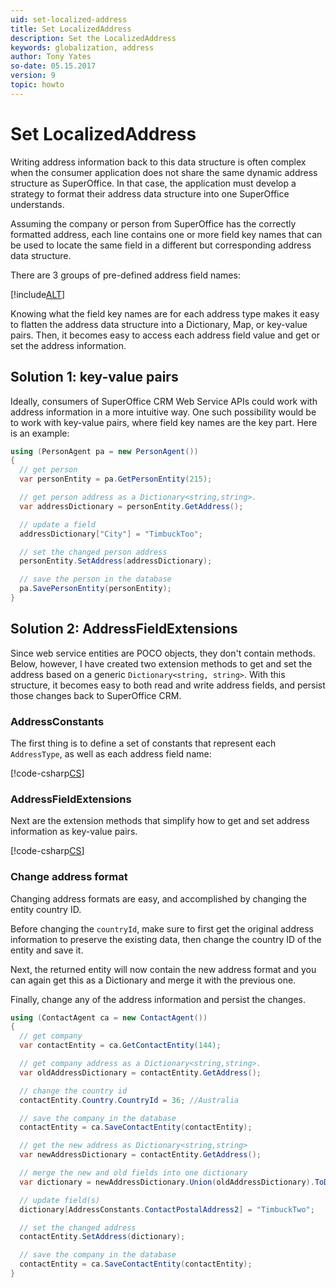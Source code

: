 ```yaml
---
uid: set-localized-address
title: Set LocalizedAddress
description: Set the LocalizedAddress
keywords: globalization, address
author: Tony Yates
so-date: 05.15.2017
version: 9
topic: howto
---
```


# Set LocalizedAddress

Writing address information back to this data structure is often complex when the consumer application does not share the same dynamic address structure as SuperOffice. In that case, the application must develop a strategy to format their address data structure into one SuperOffice understands.

Assuming the company or person from SuperOffice has the correctly formatted address, each line contains one or more field key names that can be used to locate the same field in a different but corresponding address data structure.

There are 3 groups of pre-defined address field names:

[!include[ALT](../../../../globalization-and-localization/address/includes/pre-defined-address-fields.md)]

Knowing what the field key names are for each address type makes it easy to flatten the address data structure into a Dictionary, Map, or key-value pairs. Then, it becomes easy to access each address field value and get or set the address information.

## Solution 1: key-value pairs

Ideally, consumers of SuperOffice CRM Web Service APIs could work with address information in a more intuitive way. One such possibility would be to work with key-value pairs, where field key names are the key part. Here is an example:

```csharp
using (PersonAgent pa = new PersonAgent())
{
  // get person
  var personEntity = pa.GetPersonEntity(215);

  // get person address as a Dictionary<string,string>.
  var addressDictionary = personEntity.GetAddress();

  // update a field
  addressDictionary["City"] = "TimbuckToo";

  // set the changed person address
  personEntity.SetAddress(addressDictionary);

  // save the person in the database
  pa.SavePersonEntity(personEntity);
}
```

## Solution 2: AddressFieldExtensions

Since web service entities are POCO objects, they don't contain methods. Below, however, I have created two extension methods to get and set the address based on a generic `Dictionary<string, string>`. With this structure, it becomes easy to both read and write address fields, and persist those changes back to SuperOffice CRM.

### AddressConstants

The first thing is to define a set of constants that represent each `AddressType`, as well as each address field name:

[!code-csharp[CS](includes/addressconstants.cs)]

### AddressFieldExtensions

Next are the extension methods that simplify how to get and set address information as key-value pairs.

[!code-csharp[CS](includes/addressfieldextensions.cs)]

### Change address format

Changing address formats are easy, and accomplished by changing the entity country ID.

Before changing the `countryId`, make sure to first get the original address information to preserve the existing data, then change the country ID of the entity and save it.

Next, the returned entity will now contain the new address format and you can again get this as a Dictionary and merge it with the previous one.

Finally, change any of the address information and persist the changes.

```csharp
using (ContactAgent ca = new ContactAgent())
{
  // get company
  var contactEntity = ca.GetContactEntity(144);

  // get company address as a Dictionary<string,string>.
  var oldAddressDictionary = contactEntity.GetAddress();

  // change the country id
  contactEntity.Country.CountryId = 36; //Australia

  // save the company in the database
  contactEntity = ca.SaveContactEntity(contactEntity);

  // get the new address as Dictionary<string,string>
  var newAddressDictionary = contactEntity.GetAddress();

  // merge the new and old fields into one dictionary
  var dictionary = newAddressDictionary.Union(oldAddressDictionary).ToDictionary(d=>d.Key, d=>d.Value);

  // update field(s)
  dictionary[AddressConstants.ContactPostalAddress2] = "TimbuckTwo";

  // set the changed address
  contactEntity.SetAddress(dictionary);

  // save the company in the database
  contactEntity = ca.SaveContactEntity(contactEntity);
}
```
